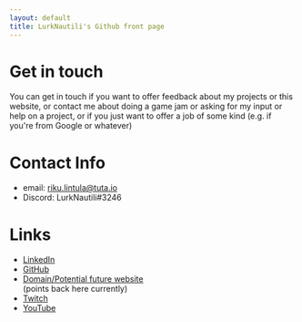 ```yaml
---
layout: default
title: LurkNautili's Github front page
---
```

# Get in touch
You can get in touch if you want to offer feedback about my projects or this website, 
or contact me about doing a game jam or asking for my input or help on a project, or 
if you just want to offer a job of some kind (e.g. if you're from Google or whatever)

<div class="vert-spacer"></div>

# Contact Info
- email: riku.lintula@tuta.io
- Discord: LurkNautili#3246

<div class="vert-spacer"></div>

# Links
- [LinkedIn](https://www.linkedin.com/in/rikulintula/)
- [GitHub](https://github.com/LurkNautili)
- [Domain/Potential future website](https://lurknautili.io)  
  (points back here currently)
- [Twitch](https://www.twitch.tv/lurknautili)
- [YouTube](https://www.youtube.com/channel/UCz2bWRHaGsW5Jgj1s34D2UQ)